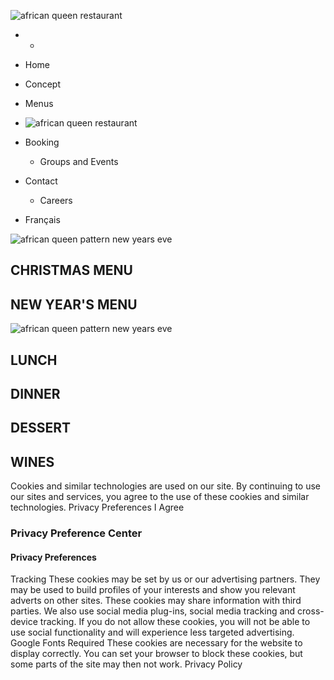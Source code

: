 ![african queen restaurant](https://www.africanqueen.fr/wp-content/uploads/2024/03/african-queen-restaurant-1.png)
  *   * 

  * Home
  * Concept
  * Menus
  * ![african queen restaurant](https://www.africanqueen.fr/wp-content/uploads/2024/03/african-queen-restaurant-1.png)
  * Booking
    * Groups and Events
  * Contact
    * Careers
  * Français


![african queen pattern new years eve](https://www.africanqueen.fr/wp-content/uploads/2024/12/african-queen-pattern-new-years-eve.png)
## CHRISTMAS MENU
## NEW YEAR'S MENU
![african queen pattern new years eve](https://www.africanqueen.fr/wp-content/uploads/2024/12/african-queen-pattern-new-years-eve.png)
## LUNCH
## DINNER
## DESSERT
## WINES
Cookies and similar technologies are used on our site. By continuing to use our sites and services, you agree to the use of these cookies and similar technologies. 
Privacy Preferences
I Agree
### Privacy Preference Center
#### Privacy Preferences
Tracking
These cookies may be set by us or our advertising partners. They may be used to build profiles of your interests and show you relevant adverts on other sites. These cookies may share information with third parties. We also use social media plug-ins, social media tracking and cross-device tracking. If you do not allow these cookies, you will not be able to use social functionality and will experience less targeted advertising.
Google Fonts
Required
These cookies are necessary for the website to display correctly. You can set your browser to block these cookies, but some parts of the site may then not work.
Privacy Policy

